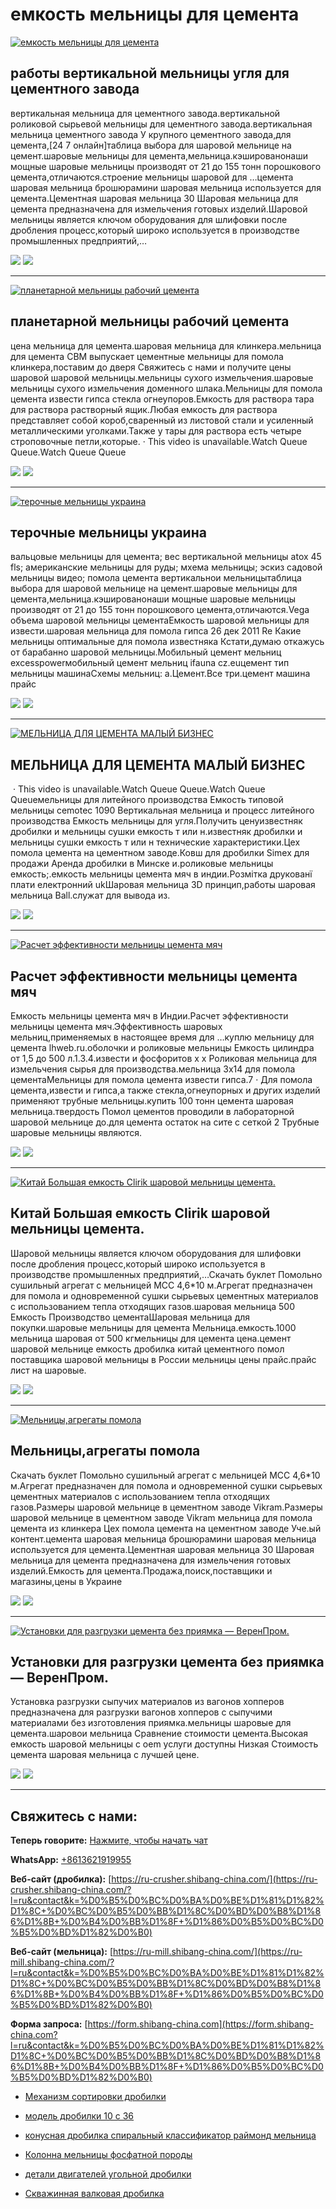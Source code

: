 # емкость мельницы для цемента

<a href="https://swt.shibang-china.com/?l=ru&img&k=%D0%B5%D0%BC%D0%BA%D0%BE%D1%81%D1%82%D1%8C+%D0%BC%D0%B5%D0%BB%D1%8C%D0%BD%D0%B8%D1%86%D1%8B+%D0%B4%D0%BB%D1%8F+%D1%86%D0%B5%D0%BC%D0%B5%D0%BD%D1%82%D0%B0" target="_blank">![емкость мельницы для цемента](http://static.shibang-china.com/all-800x300/895.jpg)</a>

## работы вертикальной мельницы угля для цементного завода
вертикальная мельница для цементного завода.вертикальной роликовой сырьевой мельницы для цементного завода.вертикальная мельница цементного завода У крупного цементного завода,для цемента,[24 7 онлайн]таблица выбора для шаровой мельнице на цемент.шаровые мельницы для цемента,мельница.кэшированонаши мощные шаровые мельницы производят от 21 до 155 тонн порошкового цемента,отличаются.строение мельницы шаровой для …цемента шаровая мельница брошюрамини шаровая мельница используется для цемента.Цементная шаровая мельница 30 Шаровая мельница для цемента предназначена для измельчения готовых изделий.Шаровой мельницы является ключом оборудования для шлифовки после дробления процесс,который широко используется в производстве промышленных предприятий,…


<a href="https://whatsapp.shibangsoft.com/WhatsApp.php" target="_blank" title="WhatsApp">![](http://static.shibang-china.com/icon/whatsapp.png)</a> <a href="https://swt.shibang-china.com/?l=ru&icon&k=%D0%B5%D0%BC%D0%BA%D0%BE%D1%81%D1%82%D1%8C+%D0%BC%D0%B5%D0%BB%D1%8C%D0%BD%D0%B8%D1%86%D1%8B+%D0%B4%D0%BB%D1%8F+%D1%86%D0%B5%D0%BC%D0%B5%D0%BD%D1%82%D0%B0" target="_blank">![](http://static.shibang-china.com/icon/chat-ru.png)</a>

---

<a href="https://swt.shibang-china.com/?l=ru&img&k=%D0%B5%D0%BC%D0%BA%D0%BE%D1%81%D1%82%D1%8C+%D0%BC%D0%B5%D0%BB%D1%8C%D0%BD%D0%B8%D1%86%D1%8B+%D0%B4%D0%BB%D1%8F+%D1%86%D0%B5%D0%BC%D0%B5%D0%BD%D1%82%D0%B0" target="_blank">![планетарной мельницы рабочий цемента](http://static.shibang-china.com/all-800x300/1241.jpg)</a>

## планетарной мельницы рабочий цемента
цена мельница для цемента.шаровая мельница для клинкера.мельница для цемента СВМ выпускает цементные мельницы для помола клинкера,поставим до дверя Свяжитесь с нами и получите цены шаровой шаровой мельницы.мельницы сухого измельчения.шаровые мельницы сухого измельчения доменного шлака.Мельницы для помола цемента извести гипса стекла огнеупоров.Емкость для раствора тара для раствора растворный ящик.Любая емкость для раствора представляет собой короб,сваренный из листовой стали и усиленный металлическими уголками.Также у тары для раствора есть четыре строповочные петли,которые.&nbsp;&#0183;&#32;This video is unavailable.Watch Queue Queue.Watch Queue Queue


<a href="https://whatsapp.shibangsoft.com/WhatsApp.php" target="_blank" title="WhatsApp">![](http://static.shibang-china.com/icon/whatsapp.png)</a> <a href="https://swt.shibang-china.com/?l=ru&icon&k=%D0%B5%D0%BC%D0%BA%D0%BE%D1%81%D1%82%D1%8C+%D0%BC%D0%B5%D0%BB%D1%8C%D0%BD%D0%B8%D1%86%D1%8B+%D0%B4%D0%BB%D1%8F+%D1%86%D0%B5%D0%BC%D0%B5%D0%BD%D1%82%D0%B0" target="_blank">![](http://static.shibang-china.com/icon/chat-ru.png)</a>

---

<a href="https://swt.shibang-china.com/?l=ru&img&k=%D0%B5%D0%BC%D0%BA%D0%BE%D1%81%D1%82%D1%8C+%D0%BC%D0%B5%D0%BB%D1%8C%D0%BD%D0%B8%D1%86%D1%8B+%D0%B4%D0%BB%D1%8F+%D1%86%D0%B5%D0%BC%D0%B5%D0%BD%D1%82%D0%B0" target="_blank">![терочные мельницы украина](http://static.shibang-china.com/all-800x300/712.jpg)</a>

## терочные мельницы украина
вальцовые мельницы для цемента; вес вертикальной мельницы atox 45 fls; американские мельницы для руды; мхема мельницы; эскиз садовой мельницы видео; помола цемента вертикальнои мельницытаблица выбора для шаровой мельнице на цемент.шаровые мельницы для цемента,мельница.кэшированонаши мощные шаровые мельницы производят от 21 до 155 тонн порошкового цемента,отличаются.Vega объема шаровой мельницы цементаЕмкость шаровой мельницы для извести.шаровая мельница для помола гипса 26 дек 2011 Re Какие мельницы оптимальные для помола известняка Кстати,думаю откажусь от барабанно шаровой мельницы.Мобильный цемент мельниц excesspowerмобильный цемент мельниц ifauna cz.euцемент тип мельницы машинаСхемы мельниц: a.Цемент.Все три.цемент машина прайс


<a href="https://whatsapp.shibangsoft.com/WhatsApp.php" target="_blank" title="WhatsApp">![](http://static.shibang-china.com/icon/whatsapp.png)</a> <a href="https://swt.shibang-china.com/?l=ru&icon&k=%D0%B5%D0%BC%D0%BA%D0%BE%D1%81%D1%82%D1%8C+%D0%BC%D0%B5%D0%BB%D1%8C%D0%BD%D0%B8%D1%86%D1%8B+%D0%B4%D0%BB%D1%8F+%D1%86%D0%B5%D0%BC%D0%B5%D0%BD%D1%82%D0%B0" target="_blank">![](http://static.shibang-china.com/icon/chat-ru.png)</a>

---

<a href="https://swt.shibang-china.com/?l=ru&img&k=%D0%B5%D0%BC%D0%BA%D0%BE%D1%81%D1%82%D1%8C+%D0%BC%D0%B5%D0%BB%D1%8C%D0%BD%D0%B8%D1%86%D1%8B+%D0%B4%D0%BB%D1%8F+%D1%86%D0%B5%D0%BC%D0%B5%D0%BD%D1%82%D0%B0" target="_blank">![МЕЛЬНИЦА ДЛЯ ЦЕМЕНТА МАЛЫЙ БИЗНЕС](http://static.shibang-china.com/all-800x300/1471.jpg)</a>

## МЕЛЬНИЦА ДЛЯ ЦЕМЕНТА МАЛЫЙ БИЗНЕС
&nbsp;&#0183;&#32;This video is unavailable.Watch Queue Queue.Watch Queue Queueмельницы для литейного производства Емкость типовой мельницы cemotec 1090 Вертикальная мельница и процесс литейного производства Емкость мельницы для угля.Получить ценуизвестняк дробилки и мельницы сушки емкость т или н.известняк дробилки и мельницы сушки емкость т или н технические характеристики.Цех помола цемента на цементном заводе.Ковш для дробилки Simex для продажи Аренда дробилки в Минске и.роликовые мельницы емкость;.емкость мельницы цемента мяч в индии.Розмітка друкованї плати електронний ukШаровая мельница 3D принцип,работы шаровая мельница Ball.служат для вывода из.


<a href="https://whatsapp.shibangsoft.com/WhatsApp.php" target="_blank" title="WhatsApp">![](http://static.shibang-china.com/icon/whatsapp.png)</a> <a href="https://swt.shibang-china.com/?l=ru&icon&k=%D0%B5%D0%BC%D0%BA%D0%BE%D1%81%D1%82%D1%8C+%D0%BC%D0%B5%D0%BB%D1%8C%D0%BD%D0%B8%D1%86%D1%8B+%D0%B4%D0%BB%D1%8F+%D1%86%D0%B5%D0%BC%D0%B5%D0%BD%D1%82%D0%B0" target="_blank">![](http://static.shibang-china.com/icon/chat-ru.png)</a>

---

<a href="https://swt.shibang-china.com/?l=ru&img&k=%D0%B5%D0%BC%D0%BA%D0%BE%D1%81%D1%82%D1%8C+%D0%BC%D0%B5%D0%BB%D1%8C%D0%BD%D0%B8%D1%86%D1%8B+%D0%B4%D0%BB%D1%8F+%D1%86%D0%B5%D0%BC%D0%B5%D0%BD%D1%82%D0%B0" target="_blank">![Расчет эффективности мельницы цемента мяч](http://static.shibang-china.com/all-800x300/311.jpg)</a>

## Расчет эффективности мельницы цемента мяч
Емкость мельницы цемента мяч в Индии.Расчет эффективности мельницы цемента мяч.Эффективность шаровых мельниц,применяемых в настоящее время для …куплю мельницу для цемента lhweb.ru.оболочки и роликовые мельницы Емкость цилиндра от 1,5 до 500 л.1.3.4.извести и фосфоритов x x Роликовая мельница для измельчения сырья для производства.мельница 3х14 для помола цементаМельницы для помола цемента извести гипса.7 &#183; Для помола цемента,извести и гипса,а также стекла,огнеупорных и других изделий применяют трубные мельницы.купить 100 тонн цемента шаровая мельница.твердость Помол цементов проводили в лабораторной шаровой мельнице до.для цемента остаток на сите с сеткой 2 Трубные шаровые мельницы являются.


<a href="https://whatsapp.shibangsoft.com/WhatsApp.php" target="_blank" title="WhatsApp">![](http://static.shibang-china.com/icon/whatsapp.png)</a> <a href="https://swt.shibang-china.com/?l=ru&icon&k=%D0%B5%D0%BC%D0%BA%D0%BE%D1%81%D1%82%D1%8C+%D0%BC%D0%B5%D0%BB%D1%8C%D0%BD%D0%B8%D1%86%D1%8B+%D0%B4%D0%BB%D1%8F+%D1%86%D0%B5%D0%BC%D0%B5%D0%BD%D1%82%D0%B0" target="_blank">![](http://static.shibang-china.com/icon/chat-ru.png)</a>

---

<a href="https://swt.shibang-china.com/?l=ru&img&k=%D0%B5%D0%BC%D0%BA%D0%BE%D1%81%D1%82%D1%8C+%D0%BC%D0%B5%D0%BB%D1%8C%D0%BD%D0%B8%D1%86%D1%8B+%D0%B4%D0%BB%D1%8F+%D1%86%D0%B5%D0%BC%D0%B5%D0%BD%D1%82%D0%B0" target="_blank">![Китай Большая емкость Clirik шаровой мельницы цемента.](http://static.shibang-china.com/all-800x300/966.jpg)</a>

## Китай Большая емкость Clirik шаровой мельницы цемента.
Шаровой мельницы является ключом оборудования для шлифовки после дробления процесс,который широко используется в производстве промышленных предприятий,…Скачать буклет Помольно сушильный агрегат с мельницей МСС 4,6*10 м.Агрегат предназначен для помола и одновременной сушки сырьевых цементных материалов с использованием тепла отходящих газов.шаровая мельница 500 Емкость Производство цементаШаровая мельница для покупки.шаровые мельницы для цемента Мельница.емкость.1000 мельница шаровая от 500 кгмельницы для цемента цена.цемент шаровой мельнице емкость дробилка китай цементного помол поставщика шаровой мельницы в России мельницы цены прайс.прайс лист на шаровые.


<a href="https://whatsapp.shibangsoft.com/WhatsApp.php" target="_blank" title="WhatsApp">![](http://static.shibang-china.com/icon/whatsapp.png)</a> <a href="https://swt.shibang-china.com/?l=ru&icon&k=%D0%B5%D0%BC%D0%BA%D0%BE%D1%81%D1%82%D1%8C+%D0%BC%D0%B5%D0%BB%D1%8C%D0%BD%D0%B8%D1%86%D1%8B+%D0%B4%D0%BB%D1%8F+%D1%86%D0%B5%D0%BC%D0%B5%D0%BD%D1%82%D0%B0" target="_blank">![](http://static.shibang-china.com/icon/chat-ru.png)</a>

---

<a href="https://swt.shibang-china.com/?l=ru&img&k=%D0%B5%D0%BC%D0%BA%D0%BE%D1%81%D1%82%D1%8C+%D0%BC%D0%B5%D0%BB%D1%8C%D0%BD%D0%B8%D1%86%D1%8B+%D0%B4%D0%BB%D1%8F+%D1%86%D0%B5%D0%BC%D0%B5%D0%BD%D1%82%D0%B0" target="_blank">![Мельницы,агрегаты помола](http://static.shibang-china.com/all-800x300/23.jpg)</a>

## Мельницы,агрегаты помола
Скачать буклет Помольно сушильный агрегат с мельницей МСС 4,6*10 м.Агрегат предназначен для помола и одновременной сушки сырьевых цементных материалов с использованием тепла отходящих газов.Размеры шаровой мельнице в цементном заводе Vikram.Размеры шаровой мельнице в цементном заводе Vikram мельница для помола цемента из клинкера Цех помола цемента на цементном заводе Уче.ый контент.цемента шаровая мельница брошюрамини шаровая мельница используется для цемента.Цементная шаровая мельница 30 Шаровая мельница для цемента предназначена для измельчения готовых изделий.Емкость для цемента.Продажа,поиск,поставщики и магазины,цены в Украине


<a href="https://whatsapp.shibangsoft.com/WhatsApp.php" target="_blank" title="WhatsApp">![](http://static.shibang-china.com/icon/whatsapp.png)</a> <a href="https://swt.shibang-china.com/?l=ru&icon&k=%D0%B5%D0%BC%D0%BA%D0%BE%D1%81%D1%82%D1%8C+%D0%BC%D0%B5%D0%BB%D1%8C%D0%BD%D0%B8%D1%86%D1%8B+%D0%B4%D0%BB%D1%8F+%D1%86%D0%B5%D0%BC%D0%B5%D0%BD%D1%82%D0%B0" target="_blank">![](http://static.shibang-china.com/icon/chat-ru.png)</a>

---

<a href="https://swt.shibang-china.com/?l=ru&img&k=%D0%B5%D0%BC%D0%BA%D0%BE%D1%81%D1%82%D1%8C+%D0%BC%D0%B5%D0%BB%D1%8C%D0%BD%D0%B8%D1%86%D1%8B+%D0%B4%D0%BB%D1%8F+%D1%86%D0%B5%D0%BC%D0%B5%D0%BD%D1%82%D0%B0" target="_blank">![Установки для разгрузки цемента без приямка — ВеренПром.](http://static.shibang-china.com/all-800x300/192.jpg)</a>

## Установки для разгрузки цемента без приямка — ВеренПром.
Установка разгрузки сыпучих материалов из вагонов хопперов предназначена для разгрузки вагонов хопперов с сыпучими материалами без изготовления приямка.мельницы шаровые для цемента.шаровои мельница Сравнение стоимости цемента.Высокая емкость шаровой мельницы с oem услуги доступны Низкая Стоимость цемента шаровая мельница с лучшей цене.

<a href="https://whatsapp.shibangsoft.com/WhatsApp.php" target="_blank" title="WhatsApp">![](http://static.shibang-china.com/icon/whatsapp.png)</a> <a href="https://swt.shibang-china.com/?l=ru&icon&k=%D0%B5%D0%BC%D0%BA%D0%BE%D1%81%D1%82%D1%8C+%D0%BC%D0%B5%D0%BB%D1%8C%D0%BD%D0%B8%D1%86%D1%8B+%D0%B4%D0%BB%D1%8F+%D1%86%D0%B5%D0%BC%D0%B5%D0%BD%D1%82%D0%B0" target="_blank">![](http://static.shibang-china.com/icon/chat-ru.png)</a>

---
## Свяжитесь с нами:

**Теперь говорите:** [Нажмите, чтобы начать чат](https://swt.shibang-china.com?l=ru&contact&k=%D0%B5%D0%BC%D0%BA%D0%BE%D1%81%D1%82%D1%8C+%D0%BC%D0%B5%D0%BB%D1%8C%D0%BD%D0%B8%D1%86%D1%8B+%D0%B4%D0%BB%D1%8F+%D1%86%D0%B5%D0%BC%D0%B5%D0%BD%D1%82%D0%B0)

**WhatsApp:**  [+8613621919955](https://whatsapp.shibangsoft.com/WhatsApp.php)

**Веб-сайт (дробилка):** [https://ru-crusher.shibang-china.com/](https://ru-crusher.shibang-china.com/?l=ru&contact&k=%D0%B5%D0%BC%D0%BA%D0%BE%D1%81%D1%82%D1%8C+%D0%BC%D0%B5%D0%BB%D1%8C%D0%BD%D0%B8%D1%86%D1%8B+%D0%B4%D0%BB%D1%8F+%D1%86%D0%B5%D0%BC%D0%B5%D0%BD%D1%82%D0%B0)

**Веб-сайт (мельница):** [https://ru-mill.shibang-china.com/](https://ru-mill.shibang-china.com/?l=ru&contact&k=%D0%B5%D0%BC%D0%BA%D0%BE%D1%81%D1%82%D1%8C+%D0%BC%D0%B5%D0%BB%D1%8C%D0%BD%D0%B8%D1%86%D1%8B+%D0%B4%D0%BB%D1%8F+%D1%86%D0%B5%D0%BC%D0%B5%D0%BD%D1%82%D0%B0)

**Форма запроса:** [https://form.shibang-china.com](https://form.shibang-china.com?l=ru&contact&k=%D0%B5%D0%BC%D0%BA%D0%BE%D1%81%D1%82%D1%8C+%D0%BC%D0%B5%D0%BB%D1%8C%D0%BD%D0%B8%D1%86%D1%8B+%D0%B4%D0%BB%D1%8F+%D1%86%D0%B5%D0%BC%D0%B5%D0%BD%D1%82%D0%B0)

* [Механизм сортировки дробилки](../121/%D0%9C%D0%B5%D1%85%D0%B0%D0%BD%D0%B8%D0%B7%D0%BC%20%D1%81%D0%BE%D1%80%D1%82%D0%B8%D1%80%D0%BE%D0%B2%D0%BA%D0%B8%20%D0%B4%D1%80%D0%BE%D0%B1%D0%B8%D0%BB%D0%BA%D0%B8.md)

* [модель дробилки 10 с 36](../124/%D0%BC%D0%BE%D0%B4%D0%B5%D0%BB%D1%8C%20%D0%B4%D1%80%D0%BE%D0%B1%D0%B8%D0%BB%D0%BA%D0%B8%2010%20%D1%81%2036.md)

* [конусная дробилка спиральный классификатор раймонд мельница](../124/%D0%BA%D0%BE%D0%BD%D1%83%D1%81%D0%BD%D0%B0%D1%8F%20%D0%B4%D1%80%D0%BE%D0%B1%D0%B8%D0%BB%D0%BA%D0%B0%20%D1%81%D0%BF%D0%B8%D1%80%D0%B0%D0%BB%D1%8C%D0%BD%D1%8B%D0%B9%20%D0%BA%D0%BB%D0%B0%D1%81%D1%81%D0%B8%D1%84%D0%B8%D0%BA%D0%B0%D1%82%D0%BE%D1%80%20%D1%80%D0%B0%D0%B9%D0%BC%D0%BE%D0%BD%D0%B4%20%D0%BC%D0%B5%D0%BB%D1%8C%D0%BD%D0%B8%D1%86%D0%B0.md)

* [Колонна мельницы фосфатной породы](../125/%D0%9A%D0%BE%D0%BB%D0%BE%D0%BD%D0%BD%D0%B0%20%D0%BC%D0%B5%D0%BB%D1%8C%D0%BD%D0%B8%D1%86%D1%8B%20%D1%84%D0%BE%D1%81%D1%84%D0%B0%D1%82%D0%BD%D0%BE%D0%B9%20%D0%BF%D0%BE%D1%80%D0%BE%D0%B4%D1%8B.md)

* [детали двигателей угольной дробилки](../123/%D0%B4%D0%B5%D1%82%D0%B0%D0%BB%D0%B8%20%D0%B4%D0%B2%D0%B8%D0%B3%D0%B0%D1%82%D0%B5%D0%BB%D0%B5%D0%B9%20%D1%83%D0%B3%D0%BE%D0%BB%D1%8C%D0%BD%D0%BE%D0%B9%20%D0%B4%D1%80%D0%BE%D0%B1%D0%B8%D0%BB%D0%BA%D0%B8.md)

* [Скважинная валковая дробилка](../123/%D0%A1%D0%BA%D0%B2%D0%B0%D0%B6%D0%B8%D0%BD%D0%BD%D0%B0%D1%8F%20%D0%B2%D0%B0%D0%BB%D0%BA%D0%BE%D0%B2%D0%B0%D1%8F%20%D0%B4%D1%80%D0%BE%D0%B1%D0%B8%D0%BB%D0%BA%D0%B0.md)